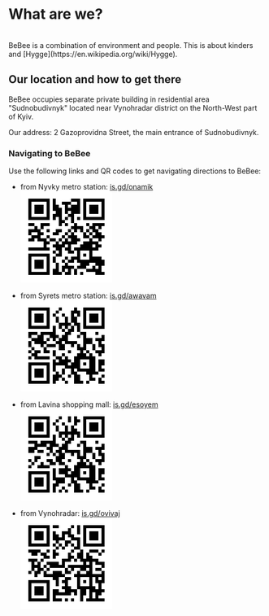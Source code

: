 # What are we?
<br>
BeBee is a combination of environment and people.  This is about kinders and [Hygge](https://en.wikipedia.org/wiki/Hygge).

## Our location and how to get there

BeBee occupies separate private building in residential area "Sudnobudivnyk" located near Vynohradar district on the North-West part of Kyiv.  

Our address:  2 Gazoprovidna Street, the main entrance of Sudnobudivnyk.

### Navigating to BeBee

Use the following links and QR codes to get navigating directions to BeBee:

- from Nyvky metro station:    [is.gd/onamik](https://is.gd/onamik) 
<br><img src='images/navigation-from-Nyvky.png' alt='navigation from metro Nyvky'>

- from Syrets metro station:   [is.gd/awavam](https://is.gd/awavam) 
<br><img src='images/navigation-from-Syrets.png' alt='navigation from metro Syrets'>

- from Lavina shopping mall:   [is.gd/esoyem](https://is.gd/esoyem) 
<br><img src='images/navigation-from-Lavina.png' alt='navigation from Lavina shopping mall'>

- from Vynohradar:             [is.gd/ovivaj](https://is.gd/ovivaj) 
<br><img src='images/navigation-from-Vynohradar.png' alt='avigation from Vynohradar'>
